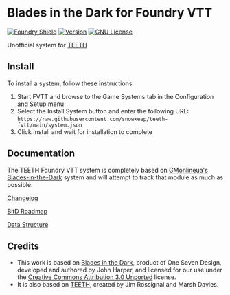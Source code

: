# Blades in the Dark for Foundry VTT

[![Foundry Shield]][Foundry URL]
[![Version]][Version URL]
[![GNU License]][GNU URL]

Unofficial system for [TEETH](https://https://teethrpg.itch.io/teeth-rpg) 

## Install

To install a system, follow these instructions:

1. Start FVTT and browse to the Game Systems tab in the Configuration and Setup menu
2. Select the Install System button and enter the following URL: `https://raw.githubusercontent.com/snowkeep/teeth-fvtt/main/system.json`
3. Click Install and wait for installation to complete

## Documentation

The TEETH Foundry VTT system is completely based on [GMonlineua's Blades-in-the-Dark](https://github.com/GMonlineua/blades-in-the-dark-fvtt) system and will attempt to track that module as much as possible.

[Changelog](https://github.com/snowkeep/blades-in-the-dark-fvtt/wiki/Changelog)

[BitD Roadmap](https://github.com/GMonlineau/blades-in-the-dark-fvtt/wiki/Roadmap)

[Data Structure](https://github.com/snowkeep/blades-in-the-dark-fvtt/wiki/Documentation#data-structure)

## Credits
- This work is based on [Blades in the Dark](http://www.bladesinthedark.com), product of One Seven Design, developed and authored by John Harper, and licensed for our use under the [Creative Commons Attribution 3.0 Unported](http://creativecommons.org/licenses/by/3.0/) license.
- It is also based on [TEETH](https://teethrpg.itch.io/teeth-rpg), created by Jim Rossignal and Marsh Davies.

[Foundry Shield]: https://img.shields.io/badge/Foundry-12-informational?style=flat-square
[Foundry URL]: https://foundryvtt.com

[Version]: https://img.shields.io/badge/Version-0.1-orange?style=flat-square
[Version URL]: https://github.com/snowkeep/teeth-fvtt

[GNU License]: https://img.shields.io/badge/License-GNU-green?style=flat-square
[GNU URL]: https://github.com/snowkeep/teeth-fvtt/blob/main/LICENSE.md
